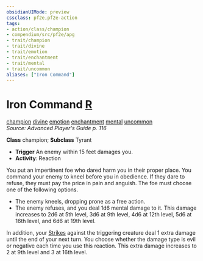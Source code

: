 ```yaml
---
obsidianUIMode: preview
cssclass: pf2e,pf2e-action
tags:
- action/class/champion
- compendium/src/pf2e/apg
- trait/champion
- trait/divine
- trait/emotion
- trait/enchantment
- trait/mental
- trait/uncommon
aliases: ["Iron Command"]
---
```

# Iron Command [R](../core-rulebook/chapter-9-playing-the-game.md#Actions "Reaction")
[champion](../traits/champion.md)  [divine](../traits/divine.md)  [emotion](../traits/emotion.md)  [enchantment](../traits/enchantment.md)  [mental](../traits/mental.md)  [uncommon](../traits/uncommon.md)  
*Source: Advanced Player's Guide p. 116*  

**Class** champion; **Subclass** Tyrant
- **Trigger** An enemy within 15 feet damages you.
- **Activity**: Reaction

You put an impertinent foe who dared harm you in their proper place. You command your enemy to kneel before you in obedience. If they dare to refuse, they must pay the price in pain and anguish. The foe must choose one of the following options.

- The enemy kneels, dropping prone as a free action.
- The enemy refuses, and you deal 1d6 mental damage to it. This damage increases to 2d6 at 5th level, 3d6 at 9th level, 4d6 at 12th level, 5d6 at 16th level, and 6d6 at 19th level.

In addition, your [Strikes](strike.md) against the triggering creature deal 1 extra damage until the end of your next turn. You choose whether the damage type is evil or negative each time you use this reaction. This extra damage increases to 2 at 9th level and 3 at 16th level.